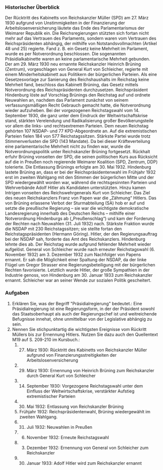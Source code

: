 ### Historischer Überblick
Der Rücktritt des Kabinetts von Reichskanzler Müller (SPD) am 27. März 1930 aufgrund von Unstimmigkeiten in der Finanzierung der Arbeitslosenversicherung läutete das Ende des Parlamentarismus der Weimarer Republik ein. Die Reichsregierungen stützten sich fortan nicht mehr auf das Vertrauen des Parlaments, sondern waren vom Vertrauen des Reichspräsidenten abhängig, der mithilfe von Notstandsvollmachten (Artikel 48 und 25) regierte. Fand z. B. ein Gesetz keine Mehrheit im Parlament, wurde es per Notverordnung beschlossen. Die sogenannten Präsidialkabinette waren an keine parlamentarische Mehrheit gebunden. Der am 29. März 1930 neu ernannte Reichskanzler Heinrich Brüning (Zentrum), vorgeschlagen von General Kurt von Schleicher, regierte mit einem Minderheitskabinett aus Politikern der bürgerlichen Parteien. Als eine Gesetzesvorlage zur Sanierung des Reichshaushalts im Reichstag keine Mehrheit fand, beschloss das Kabinett Brüning, das Gesetz mittels Notverordnung des Reichspräsidenten durchzusetzen. Reichspräsident Hindenburg löste auf Vorschlag Brünings den Reichstag auf und ordnete Neuwahlen an, nachdem das Parlament zunächst von seinem verfassungsmäßigen Recht Gebrauch gemacht hatte, die Notverordnung wieder aufzuheben. Bei der vorgezogenen Reichstagswahl vom 14. September 1930, die ganz unter dem Eindruck der Weltwirtschaftskrise stand, stärkten Verelendung und Radikalisierung großer Bevölkerungsteile vor allem die links- und rechtsextremen Parteien. Dem neuen Reichstag gehörten 107 NSDAP- und 77 KPD-Abgeordnete an. Auf die extremistischen Parteien fielen 184 von 577 Reichstagssitzen. Stärkste Partei wurde trotz Stimmenverlusten die SPD (143 Mandate). Da bei dieser Kräfteverteilung eine parlamentarische Mehrheit nicht zu finden war, wurde die Notverordnungspolitik unter Reichskanzler Brüning fortgesetzt. Rückhalt erfuhr Brüning vonseiten der SPD, die seinen politischen Kurs aus Rücksicht auf die in Preußen noch regierende Weimarer Koalition (SPD, Zentrum, DDP) tolerierte. Die Entlassung Brünings erfolgte am 30. Mai 1932. Hindenburg lastete Brüning an, dass er bei der Reichspräsidentenwahl im Frühjahr 1932 erst im zweiten Wahlgang mit den Stimmen der bürgerlichen Mitte und der SPD wiedergewählt worden war, während die rechtsgesinnten Parteien und Wehrverbände Adolf Hitler als Kandidaten unterstützten. Hinzu kamen Intrigen vonseiten des Reichswehrgenerals Kurt von Schleicher. Das Ziel des neuen Reichskanzlers Franz von Papen war die „Zähmung“ Hitlers. Das von Brüning erlassene Verbot der Sturmabteilung (SA) hob er auf und setzte die preußische Regierung – sie war die wichtigste demokratische Landesregierung innerhalb des Deutschen Reichs – mithilfe einer Notverordnung Hindenburgs ab („Preußenschlag“) und kam der Forderung der Rechten nach Neuwahlen (31. Juli 1932) nach. Stärkste Fraktion wurde die NSDAP mit 230 Reichstagssitzen; sie stellte fortan den Reichstagspräsidenten (Hermann Göring). Hitler, der den Regierungsauftrag bei der NSDAP sah, forderte das Amt des Reichskanzlers. Hindenburg lehnte dies ab. Der Reichstag wurde aufgrund fehlender Mehrheit wieder aufgelöst. General von Schleicher wurde nach erneuter Reichstagswahl (6. November 1932) am 3. Dezember 1932 zum Nachfolger von Papens ernannt. Er sah die Möglichkeit einer Spaltung der NSDAP, da der linke Flügel um Gregor Strasser eine Regierungsbeteiligung mit der bürgerlichen Rechten favorisierte. Letztlich wurde Hitler, der große Sympathien in der Industrie genoss, von Hindenburg am 30. Januar 1933 zum Reichskanzler ernannt. Schleicher war an seiner Wende zur sozialen Politik gescheitert.
### Aufgaben
1. Erklären Sie, was der Begriff "Präsidialregierung" bedeutet.:
   Eine Präsidialregierung ist eine Regierungsform, in der der Präsident sowohl das Staatsoberhaupt als auch der Regierungschef ist und weitreichende Befugnisse innehat, ohne unmittelbar von der Legislative abhängig zu sein.
2. Nennen Sie stichpunktartig die wichtigsten Ereignisse vom Rückritt Müllers bis zur Ernennung Hitlers. Nutzen Sie dazu auch den Quellentext M19 auf S. 209-210 im Kursbuch.:
   1. 27. März 1930: Rücktritt des Kabinetts von Reichskanzler Müller aufgrund von Finanzierungsstreitigkeiten der Arbeitslosenversicherung
   2. 29. März 1930: Ernennung von Heinrich Brüning zum Reichskanzler durch General Kurt von Schleicher
   3. 14. September 1930: Vorgezogene Reichstagswahl unter dem Einfluss der Weltwirtschaftskrise, verstärkter Aufstieg extremistischer Parteien
   4. 30. Mai 1932: Entlassung von Reichskanzler Brüning
   5. Frühjahr 1932: Reichspräsidentenwahl, Brüning wiedergewählt im zweiten Wahlgang.
   6. 31. Juli 1932: Neuwahlen in Preußen
   7. 6. November 1932: Erneute Reichstagswahl
   8. 3. Dezember 1932: Ernennung von General von Schleicher zum Reichskanzler
   9. 30. Januar 1933: Adolf Hitler wird zum Reichskanzler ernannt